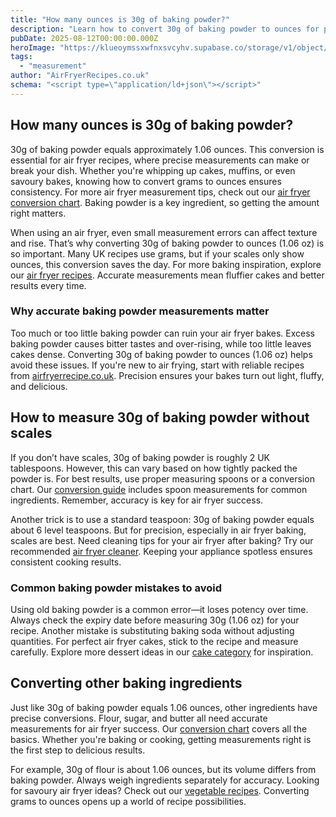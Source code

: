 ```yaml
---
title: "How many ounces is 30g of baking powder?"
description: "Learn how to convert 30g of baking powder to ounces for perfect air fryer recipes. Get accurate measurements and baking tips in seconds!"
pubDate: 2025-08-12T00:00:00.000Z
heroImage: "https://klueoymssxwfnxsvcyhv.supabase.co/storage/v1/object/public/md/how-many-ounces-is-30g-baking-powder-365dbe41.webp"
tags:
  - "measurement"
author: "AirFryerRecipes.co.uk"
schema: "<script type=\"application/ld+json\"></script>"
---
```


<h2>How many ounces is 30g of baking powder?</h2>  
<p>30g of baking powder equals approximately 1.06 ounces. This conversion is essential for air fryer recipes, where precise measurements can make or break your dish. Whether you're whipping up cakes, muffins, or even savoury bakes, knowing how to convert grams to ounces ensures consistency. For more air fryer measurement tips, check out our <a href=https://www.airfryerrecipe.co.uk/air-fryer-conversion-chart>air fryer conversion chart</a>. Baking powder is a key ingredient, so getting the amount right matters.</p>  

<p>When using an air fryer, even small measurement errors can affect texture and rise. That’s why converting 30g of baking powder to ounces (1.06 oz) is so important. Many UK recipes use grams, but if your scales only show ounces, this conversion saves the day. For more baking inspiration, explore our <a href=https://www.airfryerrecipe.co.uk/recipes>air fryer recipes</a>. Accurate measurements mean fluffier cakes and better results every time.</p>  

<h3>Why accurate baking powder measurements matter</h3>  
<p>Too much or too little baking powder can ruin your air fryer bakes. Excess baking powder causes bitter tastes and over-rising, while too little leaves cakes dense. Converting 30g of baking powder to ounces (1.06 oz) helps avoid these issues. If you're new to air frying, start with reliable recipes from <a href=https://www.airfryerrecipe.co.uk>airfryerrecipe.co.uk</a>. Precision ensures your bakes turn out light, fluffy, and delicious.</p>  

<h2>How to measure 30g of baking powder without scales</h2>  
<p>If you don’t have scales, 30g of baking powder is roughly 2 UK tablespoons. However, this can vary based on how tightly packed the powder is. For best results, use proper measuring spoons or a conversion chart. Our <a href=https://www.airfryerrecipe.co.uk/air-fryer-conversion-chart>conversion guide</a> includes spoon measurements for common ingredients. Remember, accuracy is key for air fryer success.</p>  

<p>Another trick is to use a standard teaspoon: 30g of baking powder equals about 6 level teaspoons. But for precision, especially in air fryer baking, scales are best. Need cleaning tips for your air fryer after baking? Try our recommended <a href=https://www.airfryerrecipe.co.uk/air-fryer-cleaner>air fryer cleaner</a>. Keeping your appliance spotless ensures consistent cooking results.</p>  

<h3>Common baking powder mistakes to avoid</h3>  
<p>Using old baking powder is a common error—it loses potency over time. Always check the expiry date before measuring 30g (1.06 oz) for your recipe. Another mistake is substituting baking soda without adjusting quantities. For perfect air fryer cakes, stick to the recipe and measure carefully. Explore more dessert ideas in our <a href=https://www.airfryerrecipe.co.uk/recipe-category/cakes>cake category</a> for inspiration.</p>  

<h2>Converting other baking ingredients</h2>  
<p>Just like 30g of baking powder equals 1.06 ounces, other ingredients have precise conversions. Flour, sugar, and butter all need accurate measurements for air fryer success. Our <a href=https://www.airfryerrecipe.co.uk/air-fryer-conversion-chart>conversion chart</a> covers all the basics. Whether you're baking or cooking, getting measurements right is the first step to delicious results.</p>  

<p>For example, 30g of flour is about 1.06 ounces, but its volume differs from baking powder. Always weigh ingredients separately for accuracy. Looking for savoury air fryer ideas? Check out our <a href=https://www.airfryerrecipe.co.uk/recipe-category/vegetables>vegetable recipes</a>. Converting grams to ounces opens up a world of recipe possibilities.</p>